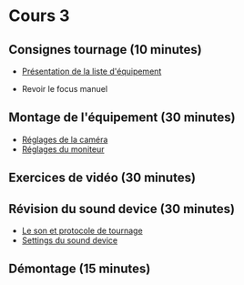 # Cours 3
  

## Consignes tournage (10 minutes)
* [Présentation de la liste d'équipement](https://cmontmorency365.sharepoint.com/:x:/r/sites/TIM-programmeTIM752/Documents%20partages/TTP%20-%20R%C3%A9servations/582_312mo_video2_formulaire_emprunt.xlsx?d=w019db52437614b10bf53adea44e0ea16&csf=1&web=1&e=YGIkyg)

* Revoir le focus manuel

## Montage de l'équipement (30 minutes)
* [Réglages de la caméra](./references/Caméra.md)
* [Réglages du moniteur](./references/Moniteur.md)

## Exercices de vidéo (30 minutes)

## Révision du sound device (30 minutes)
* [Le son et protocole de tournage](https://cmontmorency365-my.sharepoint.com/:p:/g/personal/flpilote_cmontmorency_qc_ca/Ef03A9FT-YdOiXknjJVdRkQBlzZ3r3HL9orQbhAi1inuQg?e=Mdbw1f)  
* [Settings du sound device](https://cmontmorency365-my.sharepoint.com/:b:/g/personal/flpilote_cmontmorency_qc_ca/ETwfhWoZO9hDtR_y5sIoNXkBgIV9SDHDmEBRo6yGlO-6MQ?e=xeJPGM)

## Démontage (15 minutes)
